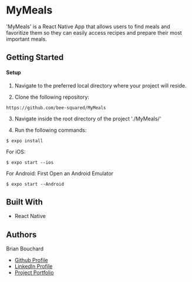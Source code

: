 # MyMeals

'MyMeals' is a React Native App that allows users to find meals and favoritize them so they can easily access recipes and prepare their most important meals.

## Getting Started

#### Setup

1. Navigate to the preferred local directory where your project will reside.

2. Clone the following repository:
```
https://github.com/bee-squared/MyMeals
```

3. Navigate inside the root directory of the project './MyMeals/'

4. Run the following commands:
```
$ expo install
```

For iOS:
```
$ expo start --ios
```

For Android:
First Open an Android Emulator
```
$ expo start --Android
```

## Built With

- React Native

## Authors

Brian Bouchard
- [Github Profile](https://github.com/bee-squared)
- [LinkedIn Profile](https://www.linkedin.com/in/brian-bouchard)
- [Project Portfolio](https://www.b-squared.life)